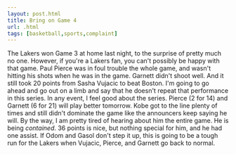 ```yaml
---
layout: post.html
title: Bring on Game 4
url: .html
tags: [basketball,sports,complaint]
---
```

The Lakers won Game 3 at home last night, to the surprise of pretty much no one. However, if you're a Lakers fan, you can't possibly be happy with that game. Paul Pierce was in foul trouble the whole game, and wasn't hitting his shots when he was in the game. Garnett didn't shoot well. And it still took 20 points from Sasha Vujacic to beat Boston. I'm going to go ahead and go out on a limb and say that he doesn't repeat that performance in this series. In any event, I feel good about the series. Pierce (2 for 14) and Garnett (6 for 21) will play better tomorrow. Kobe got to the line plenty of times and still didn't dominate the game like the announcers keep saying he will. By the way, I am pretty tired of hearing about him the entire game. He is being _contained_. 36 points is nice, but nothing special for him, and he had one assist. If Odom and Gasol don't step it up, this is going to be a tough run for the Lakers when Vujacic, Pierce, and Garnett go back to normal.
